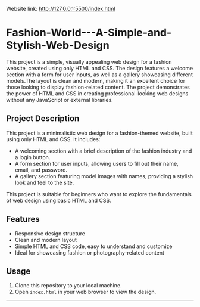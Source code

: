 Website link: http://127.0.0.1:5500/index.html
# Fashion-World---A-Simple-and-Stylish-Web-Design
This project is a simple, visually appealing web design for a fashion website, created using only HTML and CSS. The design features a welcome section with a form for user inputs, as well as a gallery showcasing different models.The layout is clean and modern, making it an excellent choice for those looking to display fashion-related content.
The project demonstrates the power of HTML and CSS in creating professional-looking web designs without any JavaScript or external libraries.


## Project Description
This project is a minimalistic web design for a fashion-themed website, built using only HTML and CSS. It includes:
- A welcoming section with a brief description of the fashion industry and a login button.
- A form section for user inputs, allowing users to fill out their name, email, and password.
- A gallery section featuring model images with names, providing a stylish look and feel to the site.

This project is suitable for beginners who want to explore the fundamentals of web design using basic HTML and CSS.

## Features
- Responsive design structure
- Clean and modern layout
- Simple HTML and CSS code, easy to understand and customize
- Ideal for showcasing fashion or photography-related content

## Usage
1. Clone this repository to your local machine.
2. Open `index.html` in your web browser to view the design.



---



